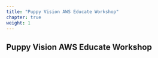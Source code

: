 ```yaml
---
title: "Puppy Vision AWS Educate Workshop"
chapter: true
weight: 1
---
```


## Puppy Vision AWS Educate Workshop


